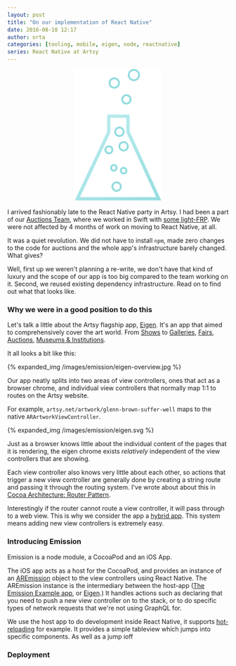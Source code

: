 ```yaml
---
layout: post
title: "On our implementation of React Native"
date: 2016-08-18 12:17
author: orta
categories: [tooling, mobile, eigen, node, reactnative]
series: React Native at Artsy
---
```


<center>
 <img src="/images/emission/emission-logo-artsy.svg" style="height:300px;">
</center>

I arrived fashionably late to the React Native party in Artsy. I had been a part of our [Auctions Team][auctions_team], where we worked in Swift with [some light-FRP][interstellar]. We were not affected by 4 months of work on moving to React Native, at all. 

It was a quiet revolution. We did not have to install `npm`, made zero changes to the code for auctions and the whole app's infrastructure barely changed. What gives? 

Well, first up we weren't planning a re-write, we don't have that kind of luxury and the scope of our app is too big compared to the team working on it. Second, we reused existing dependency infrastructure. Read on to find out what that looks like.

<!-- more -->

### Why we were in a good position to do this

Let's talk a little about the Artsy flagship app, [Eigen][eigen]. It's an app that aimed to comprehensively cover the art world. From [Shows](https://www.artsy.net/shows) to [Galleries](https://www.artsy.net/galleries), [Fairs](https://www.artsy.net/art-fairs), [Auctions](https://www.artsy.net/auctions), [Museums & Institutions](https://www.artsy.net/institutions).  

It all looks a bit like this: 

{% expanded_img /images/emission/eigen-overview.jpg %}

Our app neatly splits into two areas of view controllers, ones that act as a browser chrome, and individual view controllers that normally map 1:1 to routes on the Artsy website. 

For example, `artsy.net/artwork/glenn-brown-suffer-well` maps to the native `ARArtworkViewController`. 

{% expanded_img /images/emission/eigen.svg %}

Just as a browser knows little about the individual content of the pages that it is rendering, the eigen chrome exists _relatively_ independent of the view controllers that are showing. 

Each view controller also knows very little about each other, so actions that trigger a new view controller are generally done by creating a string route and passing it through the routing system. I've wrote about about this in [Cocoa Architecture: Router Pattern][router_pattern]. 

Interestingly if the router cannot route a view controller, it will pass through to a web view. This is why we consider the app a [hybrid app][hybrid_app]. This system means adding new view controllers is extremely easy.

### Introducing Emission

Emission is a node module, a CocoaPod and an iOS App. 

The iOS app acts as a host for the CocoaPod, and provides an instance of an [AREmission][ar_emission] object to the view controllers using React Native. The AREmission instance is the intermediary between the host-app ([The Emission Example app][example_emission], or [Eigen][eigen_emission].) It handles actions such as declaring that you need to push a new view controller on to the stack, or to do specific types of network requests that we're not using GraphQL for. 

We use the host app to do development inside React Native, it supports [hot-reloading][reloading] for example. It provides a simple tableview which jumps into specific components. As well as a jump ioff   



### Deployment


[auctions_team]: /blog/2016/08/09/the-tech-behind-live-auction-integration/
[interstellar]: https://cocoapods.org/pods/Interstellar
[eigen]: https://github.com/artsy/eigen/
[router_pattern]: https://artsy.github.io/blog/2015/08/15/Cocoa-Architecture-Router-Pattern/
[hybrid_app]: http://artsy.github.io/blog/2015/08/24/Cocoa-Architecture-Hybrid-Apps/
[ar_emission]: https://github.com/artsy/emission/blob/master/Pod/Classes/Core/AREmission.m
[example_emission]: https://github.com/artsy/emission/blob/eb9d0f6ca0edd3eb9f07dd9ff3b8499f095bc45b/Example/Emission/AppDelegate.m#L56
[eigen_emission]: https://github.com/artsy/eigen/blob/41b00f6fe497de9e902315104089370dea417017/Artsy/App/ARAppDelegate%2BEmission.m
[reloading]: http://facebook.github.io/react-native/releases/0.31/docs/debugging.html#automatic-reloading